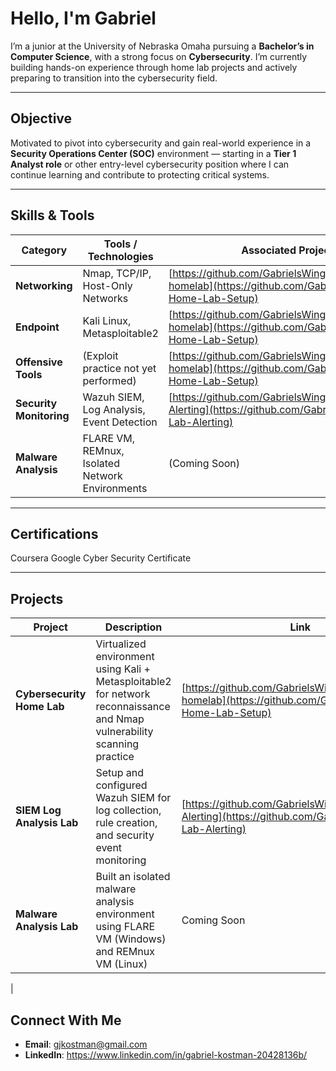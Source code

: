 # Hello, I'm Gabriel

I’m a junior at the University of Nebraska Omaha pursuing a **Bachelor’s in Computer Science**, with a strong focus on **Cybersecurity**. I’m currently building hands-on experience through home lab projects and actively preparing to transition into the cybersecurity field.

---

## Objective
Motivated to pivot into cybersecurity and gain real-world experience in a **Security Operations Center (SOC)** environment — starting in a **Tier 1 Analyst role** or other entry-level cybersecurity position where I can continue learning and contribute to protecting critical systems.

---

## Skills & Tools

| Category                | Tools / Technologies                                  | Associated Project |
|-------------------------|------------------------------------------------------ |--------------------|
| **Networking**          | Nmap, TCP/IP, Host-Only Networks                      | [https://github.com/GabrielsWings/cybersecurity-homelab](https://github.com/GabrielsWings/CS-Home-Lab-Setup) |
| **Endpoint**            | Kali Linux, Metasploitable2                           | [https://github.com/GabrielsWings/cybersecurity-homelab](https://github.com/GabrielsWings/CS-Home-Lab-Setup) |
| **Offensive Tools**     | (Exploit practice not yet performed)                  | [https://github.com/GabrielsWings/cybersecurity-homelab](https://github.com/GabrielsWings/CS-Home-Lab-Setup) |
| **Security Monitoring** | Wazuh SIEM, Log Analysis, Event Detection             | [https://github.com/GabrielsWings/SIEM-Lab-Alerting](https://github.com/GabrielsWings/SIEM-Lab-Alerting)     |
| **Malware Analysis**    | FLARE VM, REMnux, Isolated Network Environments       | (Coming Soon)
---

## Certifications

Coursera Google Cyber Security Certificate

---

## Projects

| Project                     | Description                                                                                                              | Link |
|-----------------------------|--------------------------------------------------------------------------------------------------------------------------|------|
| **Cybersecurity Home Lab**  | Virtualized environment using Kali + Metasploitable2 for network reconnaissance and Nmap vulnerability scanning practice | [https://github.com/GabrielsWings/cybersecurity-homelab](https://github.com/GabrielsWings/CS-Home-Lab-Setup) |
| **SIEM Log Analysis Lab**   | Setup and configured Wazuh SIEM for log collection, rule creation, and security event monitoring                         | [https://github.com/GabrielsWings/SIEM-Lab-Alerting](https://github.com/GabrielsWings/SIEM-Lab-Alerting)     | 
| **Malware Analysis Lab**    | Built an isolated malware analysis environment using FLARE VM (Windows) and REMnux VM (Linux)                            | Coming Soon
|
## Connect With Me

- **Email**: gjkostman@gmail.com  
- **LinkedIn**: https://www.linkedin.com/in/gabriel-kostman-20428136b/
